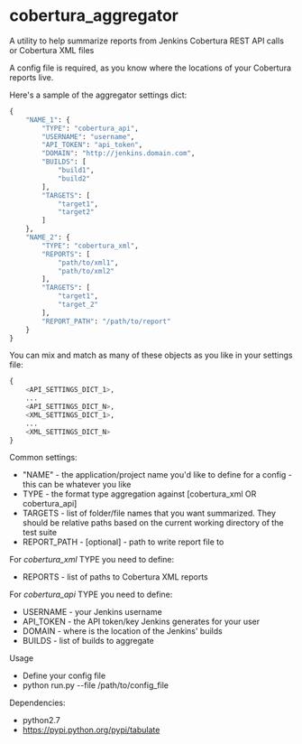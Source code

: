cobertura_aggregator
=================

A utility to help summarize reports from Jenkins Cobertura REST API calls or Cobertura XML files

A config file is required, as you know where the locations of your Cobertura reports live.

Here's a sample of the aggregator settings dict:
```python
{
    "NAME_1": {
        "TYPE": "cobertura_api",
        "USERNAME": "username",
        "API_TOKEN": "api_token",
        "DOMAIN": "http://jenkins.domain.com",
        "BUILDS": [
            "build1",
            "build2"
        ],
        "TARGETS": [
            "target1",
            "target2"
        ]
    },
    "NAME_2": {
        "TYPE": "cobertura_xml",
        "REPORTS": [
            "path/to/xml1",
            "path/to/xml2"
        ],
        "TARGETS": [
            "target1",
            "target_2"
        ],
        "REPORT_PATH": "/path/to/report"
    }
}
```

You can mix and match as many of these objects as you like in your settings file:
```python
{
    <API_SETTINGS_DICT_1>,
    ...
    <API_SETTINGS_DICT_N>,
    <XML_SETTINGS_DICT_1>,
    ...
    <XML_SETTINGS_DICT_N>
}
```

Common settings:
- "NAME" - the application/project name you'd like to define for a config - this can be whatever you like
- TYPE - the format type aggregation against [cobertura_xml OR cobertura_api]
- TARGETS - list of folder/file names that you want summarized. They should be relative paths based on the current working directory of the test suite
- REPORT_PATH - [optional] - path to write report file to

For *cobertura_xml* TYPE you need to define:
- REPORTS - list of paths to Cobertura XML reports

For *cobertura_api* TYPE you need to define:
- USERNAME - your Jenkins username
- API_TOKEN - the API token/key Jenkins generates for your user
- DOMAIN - where is the location of the Jenkins' builds
- BUILDS - list of builds to aggregate

Usage
- Define your config file
- python run.py --file /path/to/config_file

Dependencies:
- python2.7
- https://pypi.python.org/pypi/tabulate

